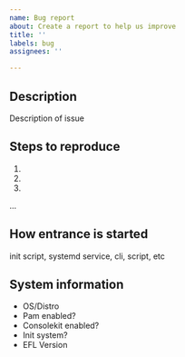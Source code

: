 ```yaml
---
name: Bug report
about: Create a report to help us improve
title: ''
labels: bug
assignees: ''

---
```


## Description
Description of issue

## Steps to reproduce
1.
2.
3.
...

## How entrance is started
init script, systemd service, cli, script, etc

## System information
- OS/Distro
- Pam enabled?
- Consolekit enabled?
- Init system?
- EFL Version
